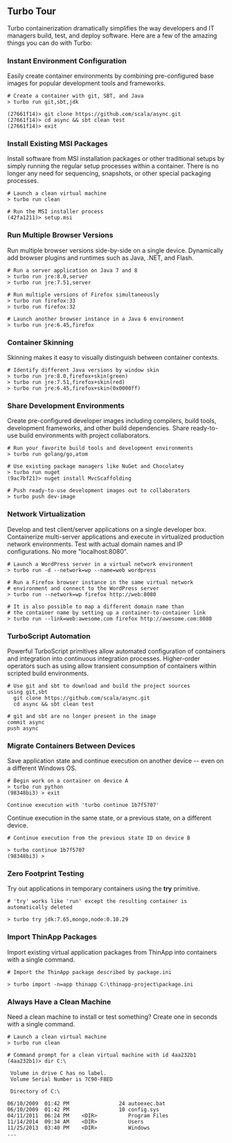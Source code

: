 ## Turbo Tour

Turbo containerization dramatically simplifies the way developers and IT managers build, test, and deploy software. Here are a few of the amazing things you can do with Turbo:

### Instant Environment Configuration

Easily create container environments by combining pre-configured base images for popular development tools and frameworks.

	# Create a container with git, SBT, and Java
	> turbo run git,sbt,jdk

	(27661f14)> git clone https://github.com/scala/async.git
	(27661f14)> cd async && sbt clean test
	(27661f14)> exit

### Install Existing MSI Packages

Install software from MSI installation packages or other traditional setups by simply running the regular setup processes within a container. There is no
longer any need for sequencing, snapshots, or other special packaging processes.

	# Launch a clean virtual machine
	> turbo run clean

	# Run the MSI installer process
	(42fa1211)> setup.msi

### Run Multiple Browser Versions

Run multiple browser versions side-by-side on a single device. Dynamically add browser plugins and runtimes such as Java, .NET, and Flash.

	# Run a server application on Java 7 and 8
	> turbo run jre:8.0,server
	> turbo run jre:7.51,server

	# Run multiple versions of Firefox simultaneously
	> turbo run firefox:33
	> turbo run firefox:32

	# Launch another browser instance in a Java 6 environment
	> turbo run jre:6.45,firefox

### Container Skinning

Skinning makes it easy to visually distinguish between container contexts.

	# Identify different Java versions by window skin
	> turbo run jre:8.0,firefox+skin(green)
	> turbo run jre:7.51,firefox+skin(red)
	> turbo run jre:6.45,firefox+skin(0x0000ff)   

### Share Development Environments

Create pre-configured developer images including compilers, build tools, development frameworks, and other build dependencies. Share ready-to-use build environments with project collaborators.

	# Run your favorite build tools and development environments
	> turbo run golang/go,atom

	# Use existing package managers like NuGet and Chocolatey
	> turbo run nuget
	(9ac7bf21)> nuget install MvcScaffolding

	# Push ready-to-use development images out to collaborators
	> turbo push dev-image

### Network Virtualization

Develop and test client/server applications on a single developer box. Containerize multi-server applications and execute in virtualized production network environments. Test with actual domain names and IP configurations.
No more "localhost:8080".

	# Launch a WordPress server in a virtual network environment
	> turbo run -d --network=wp --name=web wordpress

	# Run a Firefox browser instance in the same virtual network
	# environment and connect to the WordPress server
	> turbo run --network=wp firefox http://web:8080
	
	# It is also possible to map a different domain name than
	# the container name by setting up a container-to-container link
	> turbo run --link=web:awesome.com firefox http://awesome.com:8080


### TurboScript Automation

Powerful TurboScript primitives allow automated configuration of containers and integration into continuous integration processes. Higher-order operators such as using allow transient consumption of containers within scripted build environments.

	# Use git and sbt to download and build the project sources
	using git,sbt
	  git clone https://github.com/scala/async.git
	  cd async && sbt clean test

	# git and sbt are no longer present in the image
	commit async
	push async

### Migrate Containers Between Devices

Save application state and continue execution on another device -- even on a different Windows OS.

	# Begin work on a container on device A
	> turbo run python
	(98348bi3) > exit

	Continue execution with 'turbo continue 1b7f5707'

Continue execution in the same state, or a previous state, on a different device.

	# Continue execution from the previous state ID on device B

	> turbo continue 1b7f5707
	(98348bi3) >

### Zero Footprint Testing

Try out applications in temporary containers using the <strong>try</strong> primitive.

	# 'try' works like 'run' except the resulting container is automatically deleted

	> turbo try jdk:7.65,mongo,node:0.10.29

### Import ThinApp Packages

Import existing virtual application packages from ThinApp into containers with a single command.

	# Import the ThinApp package described by package.ini

	> turbo import -n=app thinapp C:\thinapp-project\package.ini 

### Always Have a Clean Machine

Need a clean machine to install or test something? Create one in seconds with a single command.

	# Launch a clean virtual machine
	> turbo run clean

	# Command prompt for a clean virtual machine with id 4aa232b1
	(4aa232b1)> dir C:\

	 Volume in drive C has no label.
	 Volume Serial Number is 7C90-F8ED

	 Directory of C:\

	06/10/2009  01:42 PM                24 autoexec.bat
	06/10/2009  01:42 PM                10 config.sys
	04/11/2011  06:24 PM    <DIR>          Program Files
	11/14/2014  09:34 AM    <DIR>          Users
	11/25/2013  03:40 PM    <DIR>          Windows
	...
